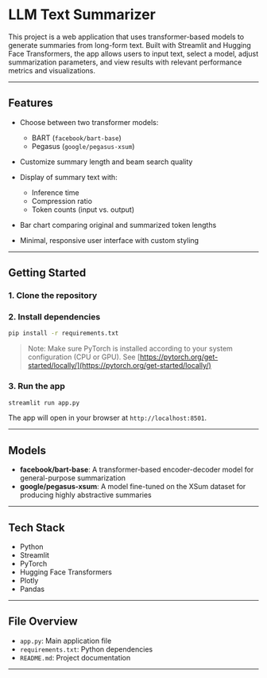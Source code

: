 # LLM Text Summarizer

This project is a web application that uses transformer-based models to generate summaries from long-form text. Built with Streamlit and Hugging Face Transformers, the app allows users to input text, select a model, adjust summarization parameters, and view results with relevant performance metrics and visualizations.

---

## Features

* Choose between two transformer models:

  * BART (`facebook/bart-base`)
  * Pegasus (`google/pegasus-xsum`)
* Customize summary length and beam search quality
* Display of summary text with:

  * Inference time
  * Compression ratio
  * Token counts (input vs. output)
* Bar chart comparing original and summarized token lengths
* Minimal, responsive user interface with custom styling

---

## Getting Started

### 1. Clone the repository



### 2. Install dependencies

```bash
pip install -r requirements.txt
```

> Note: Make sure PyTorch is installed according to your system configuration (CPU or GPU). See [https://pytorch.org/get-started/locally/](https://pytorch.org/get-started/locally/)

### 3. Run the app

```bash
streamlit run app.py
```

The app will open in your browser at `http://localhost:8501`.

---

## Models

* **facebook/bart-base**: A transformer-based encoder-decoder model for general-purpose summarization
* **google/pegasus-xsum**: A model fine-tuned on the XSum dataset for producing highly abstractive summaries

---

## Tech Stack

* Python
* Streamlit
* PyTorch
* Hugging Face Transformers
* Plotly
* Pandas

---

## File Overview

* `app.py`: Main application file
* `requirements.txt`: Python dependencies
* `README.md`: Project documentation

---

